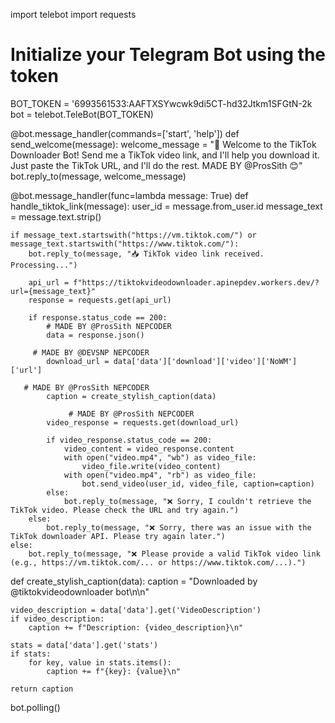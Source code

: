 import telebot
import requests

# Initialize your Telegram Bot using the token
BOT_TOKEN = '6993561533:AAFTXSYwcwk9di5CT-hd32Jtkm1SFGtN-2k
bot = telebot.TeleBot(BOT_TOKEN)

@bot.message_handler(commands=['start', 'help'])
def send_welcome(message):
    welcome_message = "👋 Welcome to the TikTok Downloader Bot! Send me a TikTok video link, and I'll help you download it. Just paste the TikTok URL, and I'll do the rest. MADE BY @ProsSith 😊"
    bot.reply_to(message, welcome_message)

@bot.message_handler(func=lambda message: True)
def handle_tiktok_link(message):
    user_id = message.from_user.id
    message_text = message.text.strip()

    if message_text.startswith("https://vm.tiktok.com/") or message_text.startswith("https://www.tiktok.com/"):
        bot.reply_to(message, "📥 TikTok video link received. Processing...")

        api_url = f"https://tiktokvideodownloader.apinepdev.workers.dev/?url={message_text}"
        response = requests.get(api_url)

        if response.status_code == 200:
            # MADE BY @ProsSith NEPCODER
            data = response.json()

         # MADE BY @DEVSNP NEPCODER
            download_url = data['data']['download']['video']['NoWM']['url']

       # MADE BY @ProsSith NEPCODER
            caption = create_stylish_caption(data)

                 # MADE BY @ProsSith NEPCODER
            video_response = requests.get(download_url)

            if video_response.status_code == 200:
                video_content = video_response.content
                with open("video.mp4", "wb") as video_file:
                    video_file.write(video_content)
                with open("video.mp4", "rb") as video_file:
                    bot.send_video(user_id, video_file, caption=caption)
            else:
                bot.reply_to(message, "❌ Sorry, I couldn't retrieve the TikTok video. Please check the URL and try again.")
        else:
            bot.reply_to(message, "❌ Sorry, there was an issue with the TikTok downloader API. Please try again later.")
    else:
        bot.reply_to(message, "❌ Please provide a valid TikTok video link (e.g., https://vm.tiktok.com/... or https://www.tiktok.com/...).")

def create_stylish_caption(data):
    caption = "Downloaded by @tiktokvideodownloader bot\n\n"

    video_description = data['data'].get('VideoDescription')
    if video_description:
        caption += f"Description: {video_description}\n"

    stats = data['data'].get('stats')
    if stats:
        for key, value in stats.items():
            caption += f"{key}: {value}\n"

    return caption

bot.polling()
